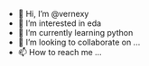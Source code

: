 - 👋 Hi, I’m @vernexy
- 👀 I’m interested in eda 
- 🌱 I’m currently learning python
- 💞️ I’m looking to collaborate on ...
- 📫 How to reach me ...

<!---
vernexy/vernexy is a ✨ special ✨ repository because its `README.md` (this file) appears on your GitHub profile.
You can click the Preview link to take a look at your changes.
--->
